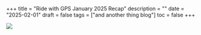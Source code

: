 +++
title = "Ride with GPS January 2025 Recap"
description = ""
date = "2025-02-01"
draft = false
tags = ["and another thing blog"]
toc = false
+++

<img style="display:block;margin:auto" src="https://i.ibb.co/d4z5Ztmx/RWGPS-Jan-2025-recap.jpg">